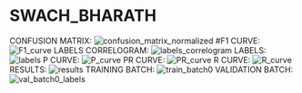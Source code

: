 # SWACH_BHARATH

CONFUSION MATRIX:
![confusion_matrix_normalized](https://github.com/deekshita008/SWACH_BHARATH/assets/106685177/10dc4d95-5740-47fd-9853-22e593f1f59f)
#F1 CURVE:
![F1_curve](https://github.com/deekshita008/SWACH_BHARATH/assets/106685177/46973906-1baf-4c1d-897f-dc9eecce19bf)
LABELS CORRELOGRAM:
![labels_correlogram](https://github.com/deekshita008/SWACH_BHARATH/assets/106685177/21f11f6a-97c8-45f8-85b2-23ca1a92c13e)
LABELS:
![labels](https://github.com/deekshita008/SWACH_BHARATH/assets/106685177/09313435-c24b-4df5-90ff-32c76ed50cbe)
P CURVE:
![P_curve](https://github.com/deekshita008/SWACH_BHARATH/assets/106685177/41d9dc41-df77-4807-9ddb-ca3d4c214d8f)
PR CURVE:
![PR_curve](https://github.com/deekshita008/SWACH_BHARATH/assets/106685177/b3106cd7-d351-483b-b66c-73e67476df7c)
R CURVE:
![R_curve](https://github.com/deekshita008/SWACH_BHARATH/assets/106685177/d7f399a0-f405-4cf7-8371-a266400f39e3)
RESULTS:
![results](https://github.com/deekshita008/SWACH_BHARATH/assets/106685177/af352711-686c-4e68-909b-a665d9414b8c)
TRAINING BATCH:
![train_batch0](https://github.com/deekshita008/SWACH_BHARATH/assets/106685177/1738d493-95de-4089-9373-cdfadb999a00)
VALIDATION BATCH:
![val_batch0_labels](https://github.com/deekshita008/SWACH_BHARATH/assets/106685177/29146e8a-db05-417c-90e0-ddcb1cd286a0)
